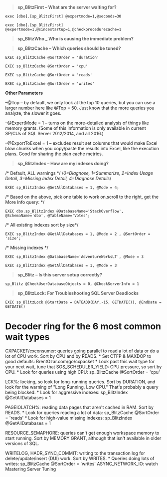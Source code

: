 > **sp_BlitzFirst – What are the server waiting for?**
```
exec [dbo].[sp_BlitzFirst] @expertmode=1,@seconds=30
```
```
exec [dbo].[sp_BlitzFirst] @expertmode=1,@sincestartup=1,@checkprocedurecache=1 
```

> **sp_BlitzWho _ Who is causing the immediate problem?**


> **sp_BlitzCache – Which queries should be tuned?**
```
EXEC sp_BlitzCache @SortOrder = 'duration'
```
```
EXEC sp_BlitzCache @SortOrder = 'cpu'
```
```
EXEC sp_BlitzCache @SortOrder = 'reads'
```
```
EXEC sp_BlitzCache @SortOrder = 'writes'
```
**Other Parameters**

–@Top – by default, we only look at the top 10 queries, but you can use a larger number here like @Top = 50. Just know that the more queries you analyze, the slower it goes.

–@ExpertMode = 1 – turns on the more-detailed analysis of things like memory grants. (Some of this information is only available in current SP/CUs of SQL Server 2012/2014, and all 2016.)

–@ExportToExcel = 1 – excludes result set columns that would make Excel blow chunks when you copy/paste the results into Excel, like the execution plans. Good for sharing the plan cache metrics.

> **sp_BlitzIndex – How are my indexes doing?**

/* Default, ALL warnings */
/*0=Diagnose, 1=Summarize, 2=Index Usage Detail, 3=Missing Index Detail, 4=Diagnose Details*/
```
EXEC sp_BlitzIndex @GetAllDatabases = 1, @Mode = 4;
```
/* Based on the above, pick one table to work on,scroll to the right, get the More Info query: */
```
EXEC dbo.sp_BlitzIndex @DatabaseName='StackOverflow', @SchemaName='dbo', @TableName='Votes';
```
/* All existing indexes sort by size*/
```
EXEC sp_BlitzIndex @GetAllDatabases = 1, @Mode = 2 , @SortOrder = 'size'; 
```
/* Missing indexes */
```
EXEC sp_BlitzIndex @DatabaseName='AdventureWorksLT', @Mode = 3 
```
```
EXEC sp_BlitzIndex @GetAllDatabases = 1, @Mode = 3 
```

> **sp_Blitz – Is this server setup correctly?**

```
sp_Blitz @CheckUserDatabaseObjects = 0,	@CheckServerInfo = 1
```

> **sp_BlitzLock: For Troubleshooting SQL Server Deadlocks**

```
EXEC sp_BlitzLock @StartDate = DATEADD(DAY,-15, GETDATE()), @EndDate = GETDATE()
```

# Decoder ring for the 6 most common wait types

>
CXPACKET/cxconsumer: queries going parallel to read a lot of data or do a lot of CPU work.
Sort by CPU and by READS.
	* Set CTFP & MAXDOP to good defaults: BrentOzar.com/go/cxpacket
	* Look past this wait type for your next wait, tune that
SOS_SCHEDULER_YIELD: CPU pressure, so sort by CPU.
	* Look for queries using high CPU: sp_BlitzCache @SortOrder = 'cpu'

LCK%: locking, so look for long-running queries. Sort by DURATION, and look for
the warning of "Long Running, Low CPU." That's probably a query being blocked.
	* Look for aggressive indexes: sp_BlitzIndex @GetAllDatabases = 1

PAGEIOLATCH%: reading data pages that aren't cached in RAM. Sort by READS.
	* Look for queries reading a lot of data: sp_BlitzCache @SortOrder = 'reads'
	* Look for high-value missing indexes: sp_BlitzIndex @GetAllDatabases = 1

RESOURCE_SEMAPHORE: queries can't get enough workspace memory to start running.
Sort by MEMORY GRANT, although that isn't available in older versions of SQL.

WRITELOG, HADR_SYNC_COMMIT: writing to the transaction log for delete/update/insert (DUI) work.
Sort by WRITES.
	* Queries doing lots of writes: sp_BlitzCache @SortOrder = 'writes'
ASYNC_NETWORK_IO: watch Mastering Server Tuning
>





	